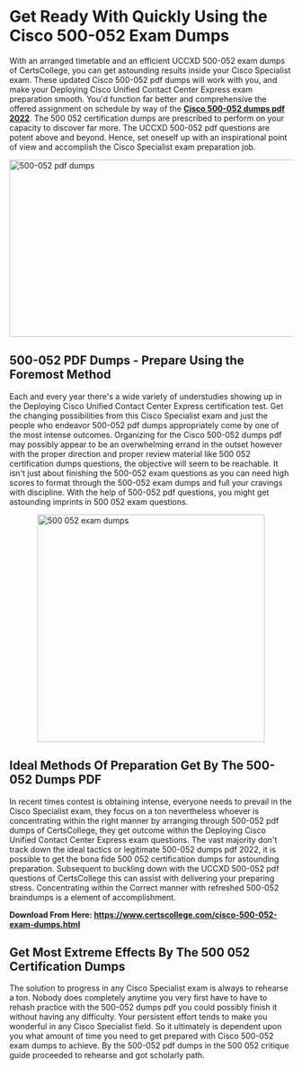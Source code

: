 <h1><strong>Get Ready With Quickly Using the Cisco 500-052 Exam Dumps&nbsp;</strong></h1>
<p><span style="font-weight: 400;">With an arranged timetable and an efficient UCCXD 500-052 exam dumps of CertsCollege, you can get astounding results inside your Cisco Specialist exam. These updated Cisco 500-052 pdf dumps will work with you, and make your Deploying Cisco Unified Contact Center Express exam preparation smooth. You'd function far better and comprehensive the offered assignment on schedule by way of the <strong><a href="https://www.certscollege.com/cisco-500-052-exam-dumps.html">Cisco 500-052 dumps pdf 2022</a></strong>. The 500 052 certification dumps are prescribed to perform on your capacity to discover far more. The UCCXD 500-052 pdf questions are potent above and beyond. Hence, set oneself up with an inspirational point of view and accomplish the Cisco Specialist exam preparation job.&nbsp;</span></p>
<p><span style="font-weight: 400;"><img style="display: block; margin-left: auto; margin-right: auto;" src="https://i.ibb.co/CPDK3ps/Yellow-and-Blue-Initiative-Blog-Banner.png" alt="500-052 pdf dumps" width="559" height="315" /></span></p>
<h2><strong>500-052 PDF Dumps - Prepare Using the Foremost Method</strong></h2>
<p><span style="font-weight: 400;">Each and every year there's a wide variety of understudies showing up in the Deploying Cisco Unified Contact Center Express certification test. Get the changing possibilities from this Cisco Specialist exam and just the people who endeavor 500-052 pdf dumps appropriately come by one of the most intense outcomes. Organizing for the Cisco 500-052 dumps pdf may possibly appear to be an overwhelming errand in the outset however with the proper direction and proper review material like 500 052 certification dumps questions, the objective will seem to be reachable. It isn't just about finishing the 500-052 exam questions as you can need high scores to format through the 500-052 exam dumps and full your cravings with discipline. With the help of 500-052 pdf questions, you might get astounding imprints in 500 052 exam questions.</span></p>
<p><span style="font-weight: 400;"><a href="https://tinyurl.com/y8wl76xm"><img style="display: block; margin-left: auto; margin-right: auto;" src="https://i.ibb.co/9tMrhdY/Teacher-Appreciation-Invitation.png" alt="500 052 exam dumps " width="404" height="404" /></a></span></p>
<h2><strong>Ideal Methods Of Preparation Get By The 500-052 Dumps PDF</strong></h2>
<p><span style="font-weight: 400;">In recent times contest is obtaining intense, everyone needs to prevail in the Cisco Specialist exam, they focus on a ton nevertheless whoever is concentrating within the right manner by arranging through 500-052 pdf dumps of CertsCollege, they get outcome within the Deploying Cisco Unified Contact Center Express exam questions. The vast majority don't track down the ideal tactics or legitimate 500-052 dumps pdf 2022, it is possible to get the bona fide 500 052 certification dumps for astounding preparation. Subsequent to buckling down with the UCCXD 500-052 pdf questions of CertsCollege this can assist with delivering your preparing stress. Concentrating within the Correct manner with refreshed 500-052 braindumps is a element of accomplishment.</span></p>
<p><span style="font-weight: 400;"><strong>Download From Here: <a href="https://www.certscollege.com/cisco-500-052-exam-dumps.html">https://www.certscollege.com/cisco-500-052-exam-dumps.html</a></strong></span></p>
<h2><strong>Get Most Extreme Effects By The 500 052 Certification Dumps</strong></h2>
<p><span style="font-weight: 400;">The solution to progress in any Cisco Specialist exam is always to rehearse a ton. Nobody does completely anytime you very first have to have to rehash practice with the 500-052 dumps pdf you could possibly finish it without having any difficulty. Your persistent effort tends to make you wonderful in any Cisco Specialist field. So it ultimately is dependent upon you what amount of time you need to get prepared with Cisco 500-052 exam dumps to achieve. By the 500-052 pdf dumps in the 500 052 critique guide proceeded to rehearse and got scholarly path.</span></p>
